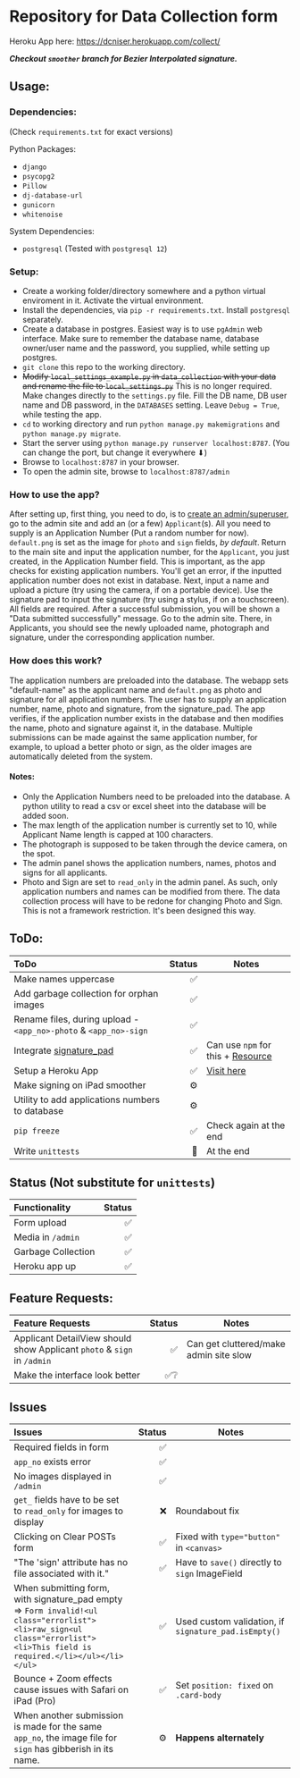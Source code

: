 # Repository for Data Collection form

Heroku App here: https://dcniser.herokuapp.com/collect/

***Checkout `smoother` branch for Bezier Interpolated signature.***
## Usage:

### Dependencies:
(Check `requirements.txt` for exact versions)

Python Packages:
* `django`
* `psycopg2`
* `Pillow`
* `dj-database-url`
* `gunicorn`
* `whitenoise`

System Dependencies:
* `postgresql` (Tested with `postgresql 12`)

### Setup:

* Create a working folder/directory somewhere and a python virtual enviroment in it. Activate the virtual environment.
* Install the dependencies, via `pip -r requirements.txt`. Install `postgresql` separately.
* Create a database in postgres. Easiest way is to use `pgAdmin` web interface. Make sure to remember the database name, database owner/user name and the password, you supplied, while setting up postgres.
* `git clone` this repo to the working directory.
* ~~Modify `local_settings_example.py` in `data_collection` with your data and rename the file to `local_settings.py`~~ This is no longer required. Make changes directly to the `settings.py` file. Fill the DB name, DB user name and DB password, in the `DATABASES` setting. Leave `Debug = True`, while testing the app.
* `cd` to working directory and run `python manage.py makemigrations` and `python manage.py migrate`.
* Start the server using `python manage.py runserver localhost:8787`. (You can change the port, but change it everywhere ⬇)
* Browse to `localhost:8787` in your browser.
* To open the admin site, browse to `localhost:8787/admin`

### How to use the app?

After setting up, first thing, you need to do, is to [create an admin/superuser](https://docs.djangoproject.com/en/3.0/intro/tutorial02/#creating-an-admin-user), go to the admin site and add an (or a few) `Applicant`(s). All you need to supply is an Application Number (Put a random number for now). `default.png` is set as the image for `photo` and `sign` fields, *by default*. Return to the main site and input the application number, for the `Applicant`, you just created, in the Application Number field. This is important, as the app checks for existing application numbers. You'll get an error, if the inputted application number does not exist in database. Next, input a name and upload a picture (try using the camera, if on a portable device). Use the signature pad to input the signature (try using a stylus, if on a touchscreen). All fields are required. After a successful submission, you will be shown a "Data submitted successfully" message. Go to the admin site. There, in Applicants, you should see the newly uploaded name, photograph and signature, under the corresponding application number.

### How does this work?

The application numbers are preloaded into the database. The webapp sets "default-name" as the applicant name and `default.png` as photo and signature for all application numbers. The user has to supply an application number, name, photo and signature, from the signature_pad. The app verifies, if the application number exists in the database and then modifies the name, photo and signature against it, in the database. Multiple submissions can be made against the same application number, for example, to upload a better photo or sign, as the older images are automatically deleted from the system.

#### Notes:
* Only the Application Numbers need to be preloaded into the database. A python utility to read a csv or excel sheet into the database will be added soon.
* The max length of the application number is currently set to 10, while Applicant Name length is capped at 100 characters.
* The photograph is supposed to be taken through the device camera, on the spot.
* The admin panel shows the application numbers, names, photos and signs for all applicants.
* Photo and Sign are set to `read_only` in the admin panel. As such, only application numbers and names can be modified from there. The data collection process will have to be redone for changing Photo and Sign. This is not a framework restriction. It's been designed this way.

## ToDo:

| ToDo | Status | Notes |
|:---|---:|---|
| Make names uppercase | ✅ | |
| Add garbage collection for orphan images | ✅ | |
| Rename files, during upload - `<app_no>-photo` & `<app_no>-sign` | ✅ | |
| Integrate [signature_pad](https://github.com/szimek/signature_pad) | ✅ | Can use `npm` for this + [Resource](https://stackoverflow.com/questions/34447308/how-to-save-jpeg-binary-data-to-django-imagefield) |
| Setup a Heroku App | ✅ | [Visit here](https://dcniser.herokuapp.com/collect/) |
| Make signing on iPad smoother | ⚙ | |
| Utility to add applications numbers to database | ⚙ | |
| `pip freeze` | ✅ | Check again at the end |
| Write `unittests` | 👀 | At the end |

## Status (Not substitute for `unittests`)

| Functionality | Status |
|:---|---:|
| Form upload | ✅ |
| Media in `/admin` | ✅ |
| Garbage Collection | ✅ |
| Heroku app up | ✅ |

## Feature Requests:

| Feature Requests | Status | Notes |
|:---|---:|---|
| Applicant DetailView should show Applicant `photo` & `sign` in `/admin` | ✅ | Can get cluttered/make admin site slow |
| Make the interface look better | ✅❔ | |

## Issues

| Issues | Status | Notes |
|:---|---:|----|
| Required fields in form | ✅ |
| `app_no` exists error | ✅ |
| No images displayed in `/admin` | ✅ |
| `get_` fields have to be set to `read_only` for images to display | ❌ | Roundabout fix |
| Clicking on Clear POSTs form | ✅ | Fixed with `type="button"` in `<canvas>`
| "The 'sign' attribute has no file associated with it." | ✅ | Have to `save()` directly to `sign` ImageField
| When submitting form, with signature_pad empty => `Form invalid!<ul class="errorlist"><li>raw_sign<ul class="errorlist"><li>This field is required.</li></ul></li></ul>` | ✅ | Used custom validation, if `signature_pad.isEmpty()` |
| Bounce + Zoom effects cause issues with Safari on iPad (Pro) | ✅ | Set `position: fixed` on `.card-body` |
| When another submission is made for the same `app_no`, the image file for `sign` has gibberish in its name. | ⚙ | **Happens alternately** |
